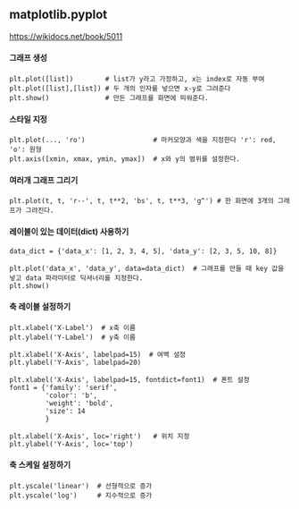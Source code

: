 ## matplotlib.pyplot

https://wikidocs.net/book/5011

#### 그래프 생성
```
plt.plot([list])        # list가 y라고 가정하고, x는 index로 자동 부여
plt.plot([list],[list]) # 두 개의 인자를 넣으면 x-y로 그려준다
plt.show()              # 만든 그래프를 화면에 띄워준다.
```

#### 스타일 지정
```
plt.plot(..., 'ro')                 # 마커모양과 색을 지정한다 'r': red, 'o': 원형
plt.axis([xmin, xmax, ymin, ymax])  # x와 y의 범위를 설정한다.
```

#### 여러개 그래프 그리기
```
plt.plot(t, t, 'r--', t, t**2, 'bs', t, t**3, 'g^') # 한 화면에 3개의 그래프가 그려진다.
```

#### 레이블이 있는 데이터(dict) 사용하기
```
data_dict = {'data_x': [1, 2, 3, 4, 5], 'data_y': [2, 3, 5, 10, 8]}

plt.plot('data_x', 'data_y', data=data_dict)  # 그래프를 만들 때 key 값을 넣고 data 파라미터로 딕셔너리를 지정한다.
plt.show()
```

#### 축 레이블 설정하기
```
plt.xlabel('X-Label')  # x축 이름
plt.ylabel('Y-Label')  # y축 이름

plt.xlabel('X-Axis', labelpad=15)  # 여백 설정
plt.ylabel('Y-Axis', labelpad=20)

plt.xlabel('X-Axis', labelpad=15, fontdict=font1)  # 폰트 설정
font1 = {'family': 'serif',
         'color': 'b',
         'weight': 'bold',
         'size': 14
         }
         
plt.xlabel('X-Axis', loc='right')   # 위치 지정
plt.ylabel('Y-Axis', loc='top')
```

#### 축 스케일 설정하기
```
plt.yscale('linear')  # 선형적으로 증가
plt.yscale('log')     # 지수적으로 증가
```
